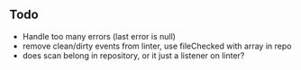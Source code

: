 Todo
----
* Handle too many errors (last error is null)
* remove clean/dirty events from linter, use fileChecked with array in repo
* does scan belong in repository, or it just a listener on linter?
